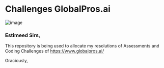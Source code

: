 # Challenges GlobalPros.ai

![image](https://img.shields.io/badge/Git-E34F26?style=for-the-badge&logo=git&logoColor=white)

### Estimeed Sirs,

This repository is being used to allocate my resolutions of Assessments and Coding Challenges of https://www.globalpros.ai/

Graciously,
